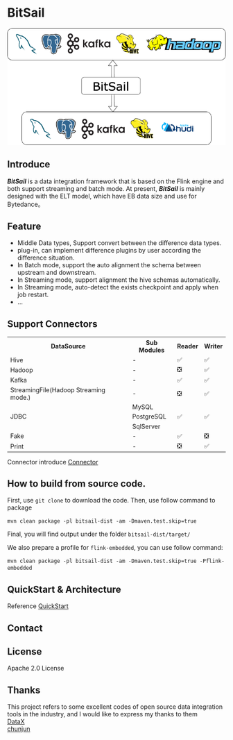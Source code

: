# BitSail

![](docs/images/bitsail.png)

## Introduce

***BitSail*** is a data integration framework that is based on the Flink engine and both support streaming and batch mode.
At present, ***BitSail*** is mainly designed with the ELT model, which have EB data size and use for Bytedance。<br/>

## Feature

- Middle Data types, Support convert between the difference data types.
- plug-in, can implement difference plugins by user according the difference situation.
- In Batch mode, support the auto alignment the schema between upstream and downstream.
- In Streaming mode, support alignment the hive schemas automatically.
- In Streaming mode, auto-detect the exists checkpoint and apply when job restart.
- ...

## Support Connectors

<table>
  <tr>
    <th>DataSource</th>
    <th>Sub Modules</th>
    <th>Reader</th>
    <th>Writer</th>
  </tr>
  <tr>
    <td>Hive</td>
    <td>-</td>
    <td>✅</td>
    <td>✅</td>
  </tr>
  <tr>
    <td>Hadoop</td>
    <td>-</td>
    <td>❎</td>
    <td>✅</td>
  </tr>
  <tr>
    <td>Kafka</td>
    <td>-</td>
    <td>✅</td>
    <td>✅</td>
  </tr>
  <tr>
    <td>StreamingFile(Hadoop Streaming mode.)</td>
    <td>-</td>
    <td>❎</td>
    <td>✅</td>
  </tr>
  <tr>
    <td rowspan="3">JDBC</td>
    <td>MySQL</td>
    <td rowspan="3">✅</td>
    <td rowspan="3">✅</td>
  </tr>
  <tr>
    <td>PostgreSQL</td>
  </tr>
  <tr>
    <td>SqlServer</td>
  </tr>
  <tr>
    <td>Fake</td>
    <td>-</td>
    <td>✅</td>
    <td>❎</td>
  </tr>
  <tr>
    <td>Print</td>
    <td>-</td>
    <td>❎</td>
    <td>✅</td>
  </tr>
</table>

Connector introduce [Connector](./docs/connectors/introduction.md)

## How to build from source code.

First, use `git clone` to download the code.
Then, use follow command to package

```
mvn clean package -pl bitsail-dist -am -Dmaven.test.skip=true
```

Final, you will find output under the folder `bitsail-dist/target/`

We also prepare a profile for `flink-embedded`, you can use follow command:

```
mvn clean package -pl bitsail-dist -am -Dmaven.test.skip=true -Pflink-embedded
```

## QuickStart & Architecture

Reference [QuickStart](./docs/quickstart.md)

## Contact

## License

Apache 2.0 License

## Thanks

This project refers to some excellent codes of open source data integration tools in the industry, and I would like to
express my thanks to them
<br/>
[DataX](https://github.com/alibaba/DataX)<br/>
[chunjun](https://github.com/DTStack/chunjun)<br/>




